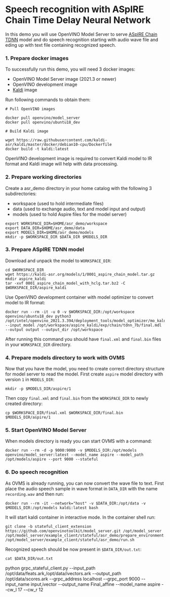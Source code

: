 # Speech recognition with ASpIRE Chain Time Delay Neural Network

In this demo you will use OpenVINO Model Server to serve [ASpIRE Chain TDNN](https://kaldi-asr.org/models/m1) model and do speech recognition starting with audio wave file and eding up with text file containing recognized speech.

### 1. Prepare docker images

To successfully run this demo, you will need 3 docker images:
- OpenVINO Model Server image (2021.3 or newer)
- OpenVINO development image
- [Kaldi](https://kaldi-asr.org/) image

Run following commands to obtain them:
```
# Pull OpenVINO images

docker pull openvino/model_server
docker pull openvino/ubuntu18_dev

# Build Kaldi image

wget https://raw.githubusercontent.com/kaldi-asr/kaldi/master/docker/debian10-cpu/Dockerfile
docker build -t kaldi:latest
```

OpenVINO development image is required to convert Kaldi model to IR format and Kaldi image will help with data processing.

### 2. Prepare working directories

Create a asr_demo directory in your home catalog with the following 3 subdirectories:
- workspace (used to hold intermediate files)
- data (used to exchange audio, text and model input and output)
- models (used to hold Aspire files for the model server)

```
export WORKSPACE_DIR=$HOME/asr_demo/workspace
export DATA_DIR=$HOME/asr_demo/data
export MODELS_DIR=$HOME/asr_demo/models
mkdir -p $WORKSPACE_DIR $DATA_DIR $MODELS_DIR
```

### 3. Prepare ASpIRE TDNN model

Download and unpack the model to `WORKSPACE_DIR`:
```
cd $WORKSPACE_DIR
wget https://kaldi-asr.org/models/1/0001_aspire_chain_model.tar.gz
mkdir aspire_kaldi
tar -xvf 0001_aspire_chain_model_with_hclg.tar.bz2 -C $WORKSPACE_DIR/aspire_kaldi
```

Use OpenVINO development container with model optimizer to convert model to IR format:

```
docker run --rm -it -u 0 -v $WORKSPACE_DIR:/opt/workspace openvino/ubuntu18_dev python3 /opt/intel/openvino_2021.3.394/deployment_tools/model_optimizer/mo_kaldi.py --input_model /opt/workspace/aspire_kaldi/exp/chain/tdnn_7b/final.mdl --output output --output_dir /opt/workspace
```

After running this command you should have `final.xml` and `final.bin` files in your `WORKSPACE_DIR` directory.

### 4. Prepare models directory to work with OVMS

Now that you have the model, you need to create correct directory structure for model server to read the model. First create `aspire` model directory with version `1` in `MODELS_DIR`:

```
mkdir -p $MODELS_DIR/aspire/1
```

Then copy `final.xml` and `final.bin` from the `WORKSPACE_DIR` to newly created directory:

```
cp $WORKSPACE_DIR/final.xml $WORKSPACE_DIR/final.bin $MODELS_DIR/aspire/1
```

### 5. Start OpenVINO Model Server

When models directory is ready you can start OVMS with a command:

```
docker run --rm -d -p 9000:9000 -v $MODELS_DIR:/opt/models openvino/model_server:latest --model_name aspire --model_path /opt/models/aspire --port 9000 --stateful
```

### 6. Do speech recognition

As OVMS is already running, you can now convert the wave file to text.
First place the audio speech sample in wave format in `DATA_DIR` with the name `recording.wav` and then run:
```
docker run --rm -it --network="host" -v $DATA_DIR:/opt/data -v $MODELS_DIR:/opt/models kaldi:latest bash
```

It will start kaldi container in interactive mode. In the container shell run:

```
git clone -b stateful_client_extension https://github.com/openvinotoolkit/model_server.git /opt/model_server
/opt/model_server/example_client/stateful/asr_demo/prepare_environment.sh
/opt/model_server/example_client/stateful/asr_demo/run.sh
```

Recognized speech should be now present in `$DATA_DIR/out.txt`:

```
cat $DATA_DIR/out.txt
```


python grpc_stateful_client.py --input_path /opt/data/feats.ark,/opt/data/ivectors.ark --output_path /opt/data/scores.ark --grpc_address localhost --grpc_port 9000 --input_name input,ivector --output_name Final_affine --model_name aspire --cw_l 17 --cw_r 12
